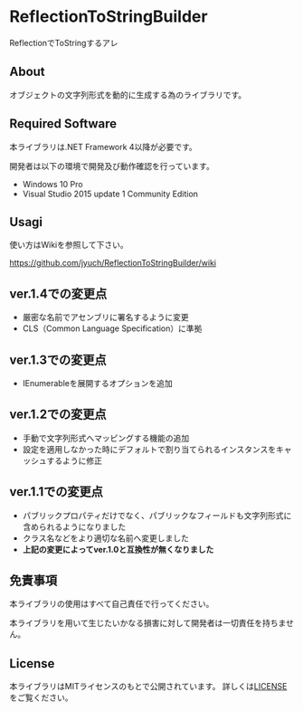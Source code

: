 # ReflectionToStringBuilder
ReflectionでToStringするアレ

## About
オブジェクトの文字列形式を動的に生成する為のライブラリです。

## Required Software
本ライブラリは.NET Framework 4以降が必要です。

開発者は以下の環境で開発及び動作確認を行っています。

- Windows 10 Pro
- Visual Studio 2015 update 1 Community Edition

## Usagi
使い方はWikiを参照して下さい。

https://github.com/jyuch/ReflectionToStringBuilder/wiki

## ver.1.4での変更点
- 厳密な名前でアセンブリに署名するように変更
- CLS（Common Language Specification）に準拠

## ver.1.3での変更点
- IEnumerableを展開するオプションを追加

## ver.1.2での変更点
- 手動で文字列形式へマッピングする機能の追加
- 設定を適用しなかった時にデフォルトで割り当てられるインスタンスをキャッシュするように修正

## ver.1.1での変更点
- パブリックプロパティだけでなく、パブリックなフィールドも文字列形式に含められるようになりました
- クラス名などをより適切な名前へ変更しました
- **上記の変更によってver.1.0と互換性が無くなりました**

## 免責事項
本ライブラリの使用はすべて自己責任で行ってください。

本ライブラリを用いて生じたいかなる損害に対して開発者は一切責任を持ちません。

## License
本ライブラリはMITライセンスのもとで公開されています。
詳しくは[LICENSE](./LICENSE)をご覧ください。
